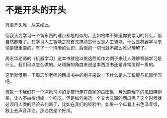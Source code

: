 # 不是开头的开头

万事开头难，从来如此。

但我认为学习一个新东西的难点都是相似的，比如根本不知道你要学习的什么，那自然都难了。在学习人工智能之前首先搞清楚什么是人工智能，什么是机器学习来说是很重要的，有了一个清晰的认识，后面的一切也就不那么难以理解了。

周志华老师的《机器学习》这本书就是以挑选西瓜作为例子来让人理解机器学习是什么，我们可以怎么做的。从理解的角度来说这本西瓜书还是非常值得一看的。

这里就借用一下周志华老师的西瓜书中的例子来说一下什么是人工智能与机器学习吧。

想象一下我们在一个凉风习习的夏夜行走在自家的瓜田里，月光照耀下的瓜田特别美，让人不由得想摘一个吃吃。但是如何挑选一个又大又甜的西瓜呢？这个时候就必须用人类的经验去判断了，比如在我们的经验中，如果一个瓜看上去色泽青绿，敲上去声音浑浊，那必然是个好瓜。